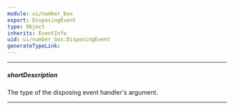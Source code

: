 ```yaml
---
module: ui/number_box
export: DisposingEvent
type: Object
inherits: EventInfo
uid: ui/number_box:DisposingEvent
generateTypeLink: 
---
```

---
##### shortDescription
The type of the disposing event handler's argument.

---
<!-- Description goes here -->